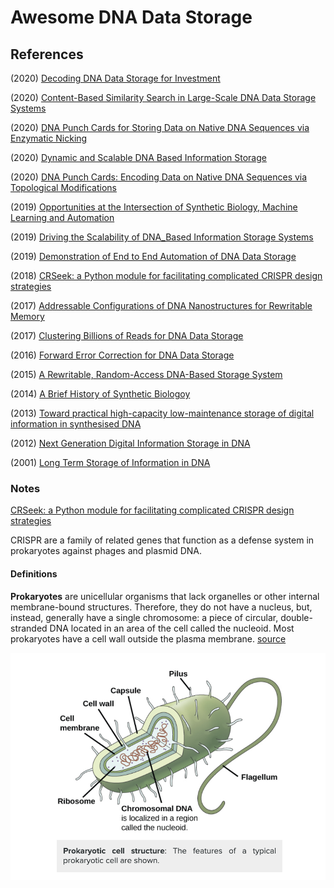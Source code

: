 # Awesome DNA Data Storage


## References

(2020) [Decoding DNA Data Storage for Investment](https://www.ncbi.nlm.nih.gov/pmc/articles/PMC7521213/)

(2020) [Content-Based Similarity Search in Large-Scale DNA Data Storage Systems](https://www.biorxiv.org/content/10.1101/2020.05.25.115477v1.full.pdf)

(2020) [DNA Punch Cards for Storing Data on Native DNA Sequences via Enzymatic Nicking](https://www.nature.com/articles/s41467-020-15588-z)

(2020) [Dynamic and Scalable DNA Based Information Storage](https://www.nature.com/articles/s41467-020-16797-2)

(2020) [DNA Punch Cards: Encoding Data on Native DNA Sequences via Topological Modifications](https://www.biorxiv.org/content/10.1101/672394v3.full.pdf)

(2019) [Opportunities at the Intersection of Synthetic Biology, Machine Learning and Automation](https://pubs.acs.org/doi/pdf/10.1021/acssynbio.8b00540)

(2019) [Driving the Scalability of DNA_Based Information Storage Systems](https://www.biorxiv.org/content/biorxiv/early/2019/03/29/591594.full.pdf)

(2019) [Demonstration of End to End Automation of DNA Data Storage](https://www.nature.com/articles/s41598-019-41228-8/)

(2018) [CRSeek: a Python module for facilitating complicated CRISPR design strategies](https://peerj.com/preprints/27094.pdf)

(2017) [Addressable Configurations of DNA Nanostructures for Rewritable Memory](https://academic.oup.com/nar/article/45/19/11459/4097620)

(2017) [Clustering Billions of Reads for DNA Data Storage](http://papers.nips.cc/paper/6928-clustering-billions-of-reads-for-dna-data-storage.pdf)

(2016) [Forward Error Correction for DNA Data Storage](https://pdf.sciencedirectassets.com/280203/1-s2.0-S1877050916X00105/1-s2.0-S1877050916308742/main.pdf?X-Amz-Security-Token=IQoJb3JpZ2luX2VjEF0aCXVzLWVhc3QtMSJGMEQCIChvhfSiL6kPY%2Fd2Oqw5Yiz1o0r6me1N9JKcys7XR6rbAiBx2jq9lXe3AO3bzjsVAPo4Sf9Nm0IkoVTCUpnr7MWi7iq9AwiW%2F%2F%2F%2F%2F%2F%2F%2F%2F%2F8BEAMaDDA1OTAwMzU0Njg2NSIMM%2BKbMwUuSRgBUUqLKpEDEzIWpyaqD09GWQc9N2NsQtKeogYL2rHMwAUbbuUIiQg09A0rEexh94MT1y%2Bd0elCa6SuvSD96zFARhV1JUSv3vq3D7xstks2VNbgvMIHhiJPfCCzhXrvJsSKgEA74WIkIafFJDl8Qmd3XCJF%2BOzEjMh2xMblXmnxxXO0lDzZdIr54wxFojHjh7i0GT8ExRBaBwPNhoD5xsTPSCo04fRgD%2BDBzq3omgOXQilwSORzKDmhwRUz9sS5IksIXLLYZLNSREungoDbf1syi2Gop3xAFsy9WavDCPMBFODDqN3UmTqgsxbeoXww5akJ1lDry72C%2BXgw0zncLYFNZrYN3cP8c6dApljU3jC03%2FK9gqvqfKstOt3G4uF7KptRzbeLdr5bSae7ZhcozJ2fa8g%2Bnm6PmVK0DqwC2WxpnH%2BMKfqohwNTYy88pGoO3EXIu6sfI0YW2juQfNizuDE%2BAmK5Irdtrh%2F7uMYFwnzcIrZWT1Nd0Bs1SW7xFol3Z7eWFj4QgzdZ4%2BQYWdVrS7XsgW2fQD8i724wzYaT%2FAU67AEL%2FOiCM9n52YWUv4FnBKhBrc8Ac%2BddIFTdOtgTWKC5kwlL15%2BzA7YEMjlXTlExrW3NTnKHHPXfaj%2BaQd6lzWPBldBLT%2FObx7IuAgrQzzxKdIiinBASpilY%2FZz8GFaL1QBzYp9FUiJEid9ev3JCBwo1MTe7lr8ZH%2BXhyovUGu6Wv34rBzJLwqAPJl3SOmpbXg1%2BemW%2FIdsfi9uq4i3xiOU5TYnl3vPvj%2BHcU5DCiSvxDBiAzuWl3KYWTTRDvcHA840grgDxMcEP%2FmTmDzzBdnmBApKdYEFilCqWrMfX8qDy1KCyQyHv5Kvi8m5z%2BQ%3D%3D&X-Amz-Algorithm=AWS4-HMAC-SHA256&X-Amz-Date=20201012T222959Z&X-Amz-SignedHeaders=host&X-Amz-Expires=300&X-Amz-Credential=ASIAQ3PHCVTYSCKFYDG4%2F20201012%2Fus-east-1%2Fs3%2Faws4_request&X-Amz-Signature=39b5485a6edc50bcdcfc928641738858c1c1ffa4baba22289712b87eb2ee72c0&hash=7e1eb9b86d6ff60167e6d59561d6609b959e6eddd8506950deb0a0d2de7aae33&host=68042c943591013ac2b2430a89b270f6af2c76d8dfd086a07176afe7c76c2c61&pii=S1877050916308742&tid=spdf-52c64e15-7939-4b8b-a3d3-d3d6e3c3040a&sid=abaebc818da9614e461b69255d7d3cebaf2bgxrqa&type=client)

(2015) [A Rewritable, Random-Access DNA-Based Storage System](https://www.nature.com/articles/srep14138)

(2014) [A Brief History of Synthetic Biologoy](https://collinslab.mit.edu/files/nrm_cameron.pdf)

(2013) [Toward practical high-capacity low-maintenance storage of digital information in synthesised DNA](https://www.ncbi.nlm.nih.gov/pmc/articles/PMC3672958/)

(2012) [Next Generation Digital Information Storage in DNA](https://www.researchgate.net/profile/George_Church/publication/230698422_Next-Generation_Digital_Information_Storage_in_DNA/links/550c03e60cf2b2450b4e5103/Next-Generation-Digital-Information-Storage-in-DNA.pdf)

(2001) [Long Term Storage of Information in DNA](https://www.researchgate.net/publication/11792112_Long-term_storage_of_information_in_DNA)

### Notes 

[CRSeek: a Python module for facilitating complicated CRISPR design strategies](https://peerj.com/preprints/27094.pdf)

CRISPR are a family of related genes that function as a defense system in prokaryotes against phages and plasmid DNA.

#### Definitions

**Prokaryotes** are unicellular organisms that lack organelles or other internal membrane-bound structures. Therefore, they do not have a nucleus, but, instead, generally have a single chromosome: a piece of circular, double-stranded DNA located in an area of the cell called the nucleoid. Most prokaryotes have a cell wall outside the plasma membrane. [source](https://courses.lumenlearning.com/boundless-biology/chapter/structure-ofprokaryotes/#:~:text=Prokaryotes%20are%20unicellular%20organisms%20that,the%20cell%20called%20the%20nucleoid.)

![Prokarayote](prokarayote.png)

